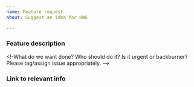 ```yaml
---
name: Feature request
about: Suggest an idea for HWG

---
```


### Feature description
<!-What do we want done?  Who should do it?  Is it urgent or backburner?  Please tag/assign issue appropriately.
-->
### Link to relevant info
